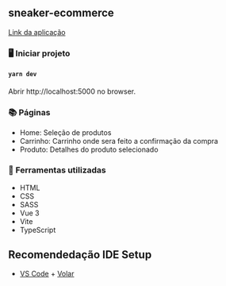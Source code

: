 ## sneaker-ecommerce
<a href="https://sneaker-ecommerce.vercel.app/">Link da aplicação</a>

### 🖥️ Iniciar projeto

#### `yarn dev`
Abrir http://localhost:5000 no browser.

### 📚 Páginas

- Home: Seleção de produtos
- Carrinho: Carrinho onde sera feito a confirmação da compra
- Produto: Detalhes do produto selecionado

### 🔨 Ferramentas utilizadas

- HTML
- CSS
- SASS
- Vue 3
- Vite
- TypeScript



## Recomendedação IDE Setup
- [VS Code](https://code.visualstudio.com/) + [Volar](https://marketplace.visualstudio.com/items?itemName=Vue.volar)
